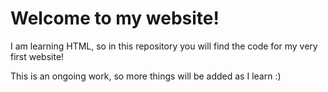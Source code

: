 # Welcome to my website!

I am learning HTML, so in this repository you will find the code for my very first website!

This is an ongoing work, so more things will be added as I learn :)

